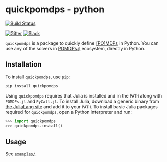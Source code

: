 # quickpomdps - python

[![Build Status](https://travis-ci.org/JuliaPOMDP/quickpomdps.svg?branch=master)](https://travis-ci.org/JuliaPOMDP/quickpomdps)

[![Gitter](https://badges.gitter.im/JuliaPOMDP/Lobby.svg)](https://gitter.im/JuliaPOMDP/Lobby?utm_source=badge&utm_medium=badge&utm_campaign=pr-badge)
[![Slack](https://img.shields.io/badge/Chat%20on%20Slack-with%20%23pomdp--bridged-ff69b4)](https://julialang.org/slack/)

`quickpomdps` is a package to quickly define [[PO]MDPs](https://en.wikipedia.org/wiki/Partially_observable_Markov_decision_process) in Python.
You can use any of the solvers in [POMDPs.jl](https://github.com/JuliaPOMDP/POMDPs.jl) ecosystem, directly in Python.

## Installation

To install `quickpomdps`, use `pip`:

```bash
pip install quickpomdps
```

Using `quickpomdps` requires that Julia is installed and in the `PATH` along with `POMDPs.jl` and `PyCall.jl`.
To install Julia, download a generic binary from [the JuliaLang site](https://julialang.org/downloads/) and add it to your `PATH`.
To install basic Julia packages required for `quickpomdps`, open a Python interpreter and run:

```python
>>> import quickpomdps
>>> quickpomdps.install()
```

## Usage

See [`examples/`](examples/).
